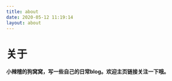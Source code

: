 ```yaml
---
title: about
date: 2020-05-12 11:19:14
layout: about
---
```


# 关于
**小辣稽的狗窝窝，写一些自己的日常blog。欢迎主页链接关注一下哦。**
